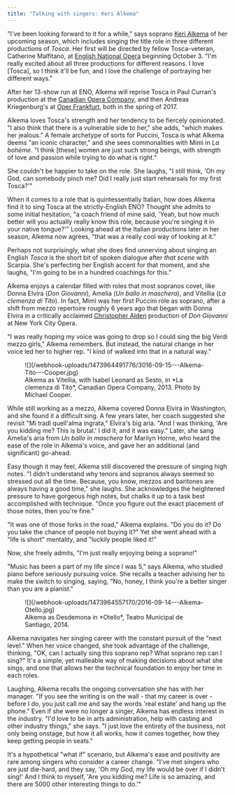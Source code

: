 ```yaml
---
title: "Talking with singers: Keri Alkema"
---
```


"I've been looking forward to it for a while," says soprano [Keri Alkema](/scene/people/keri-alkema/) of her upcoming season, which includes singing the title role in three different productions of *Tosca*. Her first will be directed by fellow Tosca-veteran, Catherine Malfitano, at [English National Opera](https://www.eno.org/whats-on/tosca/) beginning October 3. "I'm really excited about all three productions for different reasons. I love [Tosca], so I think it'll be fun, and I love the challenge of portraying her different ways." 

After her 13-show run at ENO, Alkema will reprise Tosca in Paul Curran's production at the [Canadian Opera Company](http://www.coc.ca/PerformancesAndTickets/1617Season/Tosca.aspx), and then Andreas Kriegenburg's at [Oper Frankfurt](http://www.oper-frankfurt.de/de/spielplan/tosca/?id_datum=348#date), both in the spring of 2017.

Alkema loves Tosca's strength and her tendency to be fiercely opinionated. "I also think that there is a vulnerable side to her," she adds, "which makes her jealous." A female archetype of sorts for Puccini, Tosca is what Alkema deems "an iconic character," and she sees commonalities with Mimì in *La bohème*. "I think [these] women are just such strong beings, with strength of love and passion while trying to do what is right."

She couldn't be happier to take on the role. She laughs, "I still think, 'Oh my God, can somebody pinch me? Did I really just start rehearsals for my first Tosca?'"

When it comes to a role that is quintessentially Italian, how does Alkema find it to sing Tosca at the strictly-English ENO? Thought she admits to some initial hesitation, "a coach friend of mine said, 'Yeah, but how much better will you actually really know this role, because you're singing it in your native tongue?'" Looking ahead at the Italian productions later in her season, Alkema now agrees, "that was a really cool way of looking at it."

Perhaps not surprisingly, what she does find unnerving about singing an English *Tosca* is the short bit of spoken dialogue after *that scene* with Scarpia. She's perfecting her English accent for that moment, and she laughs, "I'm going to be in a hundred coachings for this."

Alkema enjoys a calendar filled with roles that most sopranos covet, like Donna Elvira (*Don Giovanni*), Amelia (*Un ballo in maschera*), and Vitellia (*La clemenza di Tito*). In fact, Mimì was her first Puccini role as soprano, after a shift from mezzo repertoire roughly 6 years ago that began with Donna Elvira in a critically acclaimed [Christopher Alden](/talking-with-directors-christopher-alden/) production of *Don Giovanni* at New York City Opera.

"I was really hoping my voice was going to drop so I could sing the big Verdi mezzo girls," Alkema remembers. But instead, the natural change in her voice led her to higher rep. "I kind of walked into that in a natural way."

<figure data-type="image">
![](/webhook-uploads/1473964491776/3016-09-15---Alkema-Tito---Cooper.jpg)
<figcaption>Alkema as Vitellia, with Isabel Leonard as Sesto, in *La clemenza di Tito*, Canadian Opera Company, 2013. Photo by Michael Cooper.</figcaption>
</figure>

While still working as a mezzo, Alkema covered Donna Elvira in Washington, and she found it a difficult sing. A few years later, her coach suggested she revisit "Mi tradì quell'alma ingrata," Elvira's big aria. "And I was thinking, 'Are you kidding me? This is brutal.' I did it, and it was easy." Later, she sang Amelia's aria from *Un ballo in maschera* for Marilyn Horne, who heard the ease of the role in Alkema's voice, and gave her an additional (and significant) go-ahead. 

Easy though it may feel, Alkema still discovered the pressure of singing high notes. "I didn't understand why tenors and sopranos always seemed so stressed out all the time. Because, you know, mezzos and baritones are always having a good time," she laughs. She acknowledges the heightened pressure to have gorgeous high notes, but chalks it up to a task best accomplished with technique. "Once you figure out the exact placement of those notes, then you're fine."

"It was one of those forks in the road," Alkema explains. "Do you do it? Do you take the chance of people not buying it?" Yet she went ahead with a "life is short" mentality, and "luckily people liked it!"

Now, she freely admits, "I'm just really enjoying being a soprano!"

"Music has been a part of my life since I was 5," says Alkema, who studied piano before seriously pursuing voice. She recalls a teacher advising her to make the switch to singing, saying, "No, honey, I think you're a better singer than you are a pianist."

<figure data-type="image">
![](/webhook-uploads/1473964557170/2016-09-14---Alkema-Otello.jpg)
<figcaption>Alkema as Desdemona in *Otello*, Teatro Municipal de Santiago, 2014.</figcaption>
</figure>

Alkema navigates her singing career with the constant pursuit of the "next level." When her voice changed, she took advantage of the challenge, thinking, "OK, can I actually sing this soprano rep? What soprano rep can I sing?" It's a simple, yet malleable way of making decisions about what she sings, and one that allows her the technical foundation to enjoy her time in each roles. 

Laughing, Alkema recalls the ongoing conversation she has with her manager. "If you see the writing is on the wall - that my career is over - before I do, you just call me and say the words 'real estate' and hang up the phone." Even if she were no longer a singer, Alkema has endless interest in the industry. "I'd love to be in arts administration, help with casting and other industry things," she says. "I just love the entirety of the business, not only being onstage, but how it all works, how it comes together, how they keep getting people in seats."

It's a hypothetical "what if" scenario, but Alkema's ease and positivity are rare among singers who consider a career change. "I've met singers who are just die-hard, and they say, 'Oh my God, my life would be over if I didn't sing!' And I think to myself, 'Are you kidding me? Life is so amazing, and there are 5000 other interesting things to do.'"
